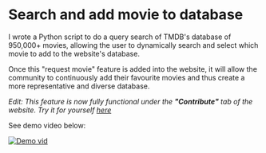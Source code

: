 # Search and add movie to database
I wrote a Python script to do a query search of TMDB's database of 950,000+ movies, allowing the user to dynamically search and select which movie to add to the website's database. 

Once this "request movie" feature is added into the website, it will allow the community to continuously add their favourite movies and thus create a more representative and diverse database.

*Edit: This feature is now fully functional under the **"Contribute"** tab of the website. Try it for yourself [here](https://cinebite.adonojha.com/request)*


See demo video below:

<a href="https://drive.google.com/file/d/10qTJbfVqb_NjSDrQOv7E8Q8FFZU_JgjB/view?usp=sharing" target="_blank">
    <img src="https://i.postimg.cc/vZk9cFVh/image.png" alt="Demo vid">
</a>
